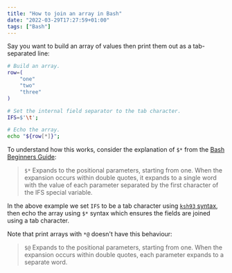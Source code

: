 ```yaml
---
title: "How to join an array in Bash"
date: "2022-03-29T17:27:59+01:00"
tags: ["Bash"]
---
```


Say you want to build an array of values then print them out as a tab-separated
line:

```bash
# Build an array.
row=(
    "one"
    "two"
    "three"
)

# Set the internal field separator to the tab character.
IFS=$'\t';

# Echo the array.
echo "${row[*]}";
```

To understand how this works, consider the explanation of `$*` from the [Bash
Beginners Guide][bash_guide]:

> `$*` Expands to the positional parameters, starting from one. When the
> expansion occurs within double quotes, it expands to a single word with the
> value of each parameter separated by the first character of the IFS special
> variable.

[bash_guide]: https://tldp.org/LDP/Bash-Beginners-Guide/html/sect_03_02.html

In the above example we set `IFS` to be a tab character using [`ksh93`
syntax][ksh], then echo the array using `$*` syntax which ensures the fields are
joined using a tab character.

[ksh]:
  https://www.man7.org/linux/man-pages/man1/bash.1.html#:~:text=Words%20of%20the%20form%20%24%27string%27%20are%20treated%20specially.

Note that print arrays with `*@` doesn't have this behaviour:

> `$@` Expands to the positional parameters, starting from one. When the
> expansion occurs within double quotes, each parameter expands to a separate
> word.
